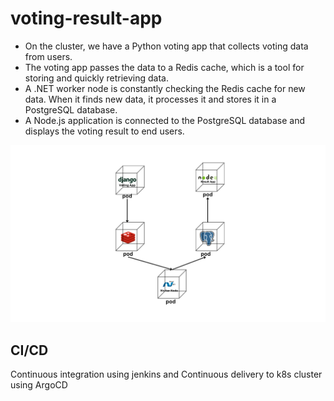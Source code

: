 # voting-result-app

-   On the cluster, we have a Python voting app that collects voting data from users.
-   The voting app passes the data to a Redis cache, which is a tool for storing and quickly retrieving data.
-   A .NET worker node is constantly checking the Redis cache for new data. When it finds new data, it processes it and stores it in a PostgreSQL database.
-   A Node.js application is connected to the PostgreSQL database and displays the voting result to end users.


<img src="images/voting-app-pods.png">

## CI/CD

Continuous integration using jenkins and Continuous delivery to k8s cluster using ArgoCD



